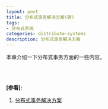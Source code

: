 ```yaml
---
layout: post
title: 分布式事务解决方案(转)
tags:
- 分布式系统
categories: distribute-systems
description: 分布式事务解决方案
---
```


本章介绍一下分布式事务方面的一些内容。

<!-- more -->




<br />
<br />

**[参看]:**

1. [分布式事务解决方案](https://www.cnblogs.com/the-zym/p/13230674.html)



<br />
<br />
<br />


